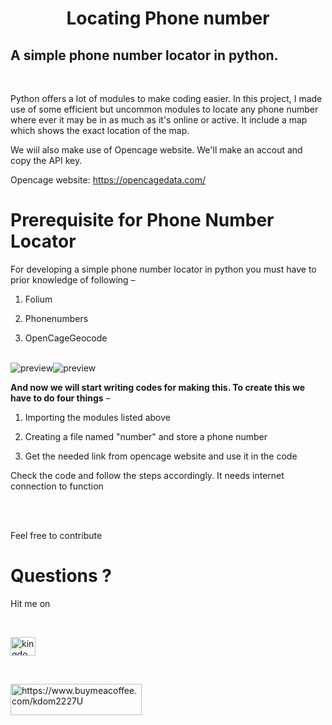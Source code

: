 <center><h1>Locating Phone number</h1></center>

<h2>A simple phone number locator in python.</h2>

<br>

Python offers a lot of modules to make coding easier. In this project, I made use of some efficient but uncommon modules to locate any phone number where ever it may be in as much as it's online or active. It include a map which shows the exact location of the map.

We wiil also make use of Opencage website. We'll make an accout and copy the API key. 




Opencage website: https://opencagedata.com/
<br>

<h1>Prerequisite for Phone Number Locator</h1>

For developing a simple phone number locator in python you must have to prior knowledge of following –<br>

1. Folium<br>

2. Phonenumbers<br>

3. OpenCageGeocode<br>

<br>
<img alt="preview" src="images/pic-1"><img alt="preview" src="images/pic-2">



<b>And now we will start writing codes for making this. To create this we have to do four things</b> –<br>

1. Importing the modules listed above<br>

2. Creating a file named "number" and store a phone number <br>

3. Get the needed link from opencage website and use it in the code</br>

<p> Check the code and follow the steps accordingly. It needs internet connection to function</p> 

<br>

<br>



  Feel free to contribute

</p>

 

<h1>Questions ?</h1>

<p>Hit me on</p><br>

<a href="https://twitter.com/kingdom2203" target="blank"><img align="center" src="https://raw.githubusercontent.com/rahuldkjain/github-profile-readme-generator/master/src/images/icons/Social/twitter.svg" alt="kingdom2203" height="30" width="40" /></a>

<br>

<p><a href="https://www.buymeacoffee.com/https://www.buymeacoffee.com/kdom2227U"> <img align="left" src="https://cdn.buymeacoffee.com/buttons/v2/default-yellow.png" height="50" width="210" alt="https://www.buymeacoffee.com/kdom2227U" /></a></p><br><br>


